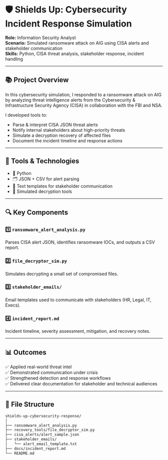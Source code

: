# 🛡️ Shields Up: Cybersecurity Incident Response Simulation

**Role:** Information Security Analyst  
**Scenario:** Simulated ransomware attack on AIG using CISA alerts and stakeholder communication  
**Skills:** Python, CISA threat analysis, stakeholder response, incident handling

---

## 📚 Project Overview

In this cybersecurity simulation, I responded to a ransomware attack on AIG by analyzing threat intelligence alerts from the Cybersecurity & Infrastructure Security Agency (CISA) in collaboration with the FBI and NSA.

I developed tools to:
- Parse & interpret CISA JSON threat alerts
- Notify internal stakeholders about high-priority threats
- Simulate a decryption recovery of affected files
- Document the incident timeline and response actions

---

## 🧰 Tools & Technologies
- 🐍 Python
- 🗂 JSON + CSV for alert parsing
- 📄 Text templates for stakeholder communication
- 🔐 Simulated decryption tools

---

## 🔍 Key Components

### 1️⃣ `ransomware_alert_analysis.py`  
Parses CISA alert JSON, identifies ransomware IOCs, and outputs a CSV report.

### 2️⃣ `file_decryptor_sim.py`  
Simulates decrypting a small set of compromised files.

### 3️⃣ `stakeholder_emails/`  
Email templates used to communicate with stakeholders (HR, Legal, IT, Execs).

### 4️⃣ `incident_report.md`  
Incident timeline, severity assessment, mitigation, and recovery notes.

---

## 📊 Outcomes

✅ Applied real-world threat intel  
✅ Demonstrated communication under crisis  
✅ Strengthened detection and response workflows  
✅ Delivered clear documentation for stakeholder and technical audiences

---

## 📂 File Structure

```bash
shields-up-cybersecurity-response/
│
├── ransomware_alert_analysis.py
├── recovery_tools/file_decryptor_sim.py
├── cisa_alerts/alert_sample.json
├── stakeholder_emails/
│   └── alert_email_template.txt
├── docs/incident_report.md
└── README.md
```
